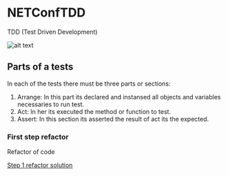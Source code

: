 # NETConfTDD

TDD (Test Driven Development)

![alt text](http://iwt2.org/wp-content/uploads/2015/06/tdd-logo-300x235.png)


## Parts of a tests

In each of the tests there must be three parts or sections:

1. Arrange: In this part its declared and instansed all objects and variables necessaries to run test.
2. Act: In her its executed the method or function to test.
3. Assert: In this section its asserted the result of act its the expected.


### First step refactor

Refactor of code

[Step 1 refactor solution](https://github.com/luisfelipediaz/NETConfTDD/tree/Step1_Refactor)